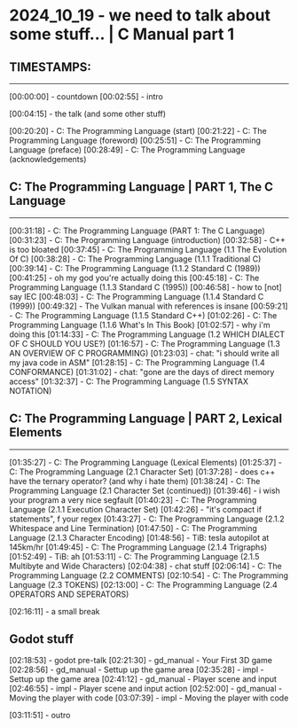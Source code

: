 # 2024_10_19 - we need to talk about some stuff... | C Manual part 1

## TIMESTAMPS:
-----------------------

[00:00:00] - countdown
[00:02:55] - intro

[00:04:15] - the talk (and some other stuff)

[00:20:20] - C: The Programming Language (start)
[00:21:22] - C: The Programming Language (foreword)
[00:25:51] - C: The Programming Language (preface)
[00:28:49] - C: The Programming Language (acknowledgements)

## C: The Programming Language | PART 1, The C Language
-----------------------
[00:31:18] - C: The Programming Language (PART 1: The C Language)
[00:31:23] - C: The Programming Language (introduction)
[00:32:58] - C++ is too bloated
[00:37:45] - C: The Programming Language (1.1 The Evolution Of C)
[00:38:28] - C: The Programming Language (1.1.1 Traditional C)
[00:39:14] - C: The Programming Language (1.1.2 Standard C (1989))
[00:41:25] - oh my god you're actually doing this
[00:45:18] - C: The Programming Language (1.1.3 Standard C (1995))
[00:46:58] - how to [not] say IEC
[00:48:03] - C: The Programming Language (1.1.4 Standard C (1999))
[00:49:32] - The Vulkan manual with references is insane
[00:59:21] - C: The Programming Language (1.1.5 Standard C++)
[01:02:26] - C: The Programming Language (1.1.6 What's In This Book)
[01:02:57] - why i'm doing this
[01:14:33] - C: The Programming Language (1.2 WHICH DIALECT OF C SHOULD YOU USE?)
[01:16:57] - C: The Programming Language (1.3 AN OVERVIEW OF C PROGRAMMING)
[01:23:03] - chat: "i should write all my java code in ASM"
[01:28:15] - C: The Programming Language (1.4 CONFORMANCE)
[01:31:02] - chat: "gone are the days of direct memory access"
[01:32:37] - C: The Programming Language (1.5 SYNTAX NOTATION)

## C: The Programming Language | PART 2, Lexical Elements
-----------------------
[01:35:27] - C: The Programming Language (Lexical Elements)
[01:25:37] - C: The Programming Language (2.1 Character Set)
[01:37:28] - does c++ have the ternary operator? (and why i hate them)
[01:38:24] - C: The Programming Language (2.1 Character Set (continued))
[01:39:46] - i wish your program a very nice segfault
[01:40:23] - C: The Programming Language (2.1.1 Execution Character Set)
[01:42:26] - "it's compact if statements", f your regex
[01:43:27] - C: The Programming Language (2.1.2 Whitespace and Line Termination)
[01:47:50] - C: The Programming Language (2.1.3 Character Encoding)
[01:48:56] - TiB: tesla autopilot at 145km/hr
[01:49:45] - C: The Programming Language (2.1.4 Trigraphs)
[01:52:49] - TiB: ah
[01:53:11] - C: The Programming Language (2.1.5 Multibyte and Wide Characters)
[02:04:38] - chat stuff
[02:06:14] - C: The Programming Language (2.2 COMMENTS)
[02:10:54] - C: The Programming Language (2.3 TOKENS)
[02:13:00] - C: The Programming Language (2.4 OPERATORS AND SEPERATORS)

[02:16:11] - a small break

## Godot stuff

[02:18:53] - godot pre-talk
[02:21:30] - gd_manual - Your First 3D game
[02:28:56] - gd_manual - Settup up the game area
[02:35:28] - impl - Settup up the game area
[02:41:12] - gd_manual - Player scene and input
[02:46:55] - impl - Player scene and input action
[02:52:00] - gd_manual - Moving the player with code
[03:07:39] - impl - Moving the player with code

[03:11:51] - outro
